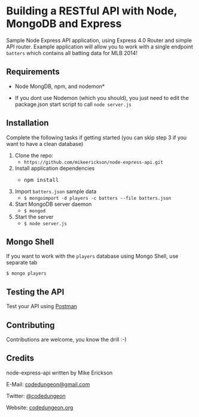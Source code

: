 # Building a RESTful API with Node, MongoDB and Express

Sample Node Express API application, using Express 4.0 Router and simple API router.
Example application will allow you to work with a single endpoint `batters` which contains all batting data for MLB 2014!

## Requirements

- Node MongDB, npm, and nodemon*

* If you dont use Nodemon (which you should), you just need to edit the package.json start script to call `node server.js`

## Installation
Complete the following tasks if getting started (you can skip step 3 if you want to have a clean database)

1. Clone the repo:
	- `https://github.com/mikeerickson/node-express-api.git`
2. Install application dependencies
	- <pre>npm install</pre>
3. Import `batters.json` sample data
	- `$ mongoimport -d players -c batters --file batters.json`
4. Start MongoDB server daemon
	- `$ mongod`
5. Start the server
	- `$ node server.js`

## Mongo Shell
If you want to work with the `players` database using Mongo Shell, use separate tab

`$ mongo players`

## Testing the API
Test your API using [Postman](https://chrome.google.com/webstore/detail/postman-rest-client-packa/fhbjgbiflinjbdggehcddcbncdddomop)

## Contributing
Contributions are welcome, you know the drill :-)

## Credits

node-express-api written by Mike Erickson

E-Mail: [codedungeon@gmail.com](mailto:codedungeon@gmail.com)

Twitter: [@codedungeon](http://twitter.com/codedungeon)

Website: [codedungeon.org](http://codedungeon.org)



